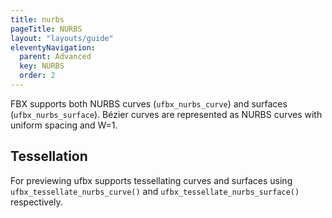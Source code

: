 ```yaml
---
title: nurbs
pageTitle: NURBS
layout: "layouts/guide"
eleventyNavigation:
  parent: Advanced
  key: NURBS
  order: 2
---
```


FBX supports both NURBS curves (`ufbx_nurbs_curve`) and surfaces (`ufbx_nurbs_surface`).
Bézier curves are represented as NURBS curves with uniform spacing and W=1.

## Tessellation

For previewing ufbx supports tessellating curves and surfaces using `ufbx_tessellate_nurbs_curve()`
and `ufbx_tessellate_nurbs_surface()` respectively.
 